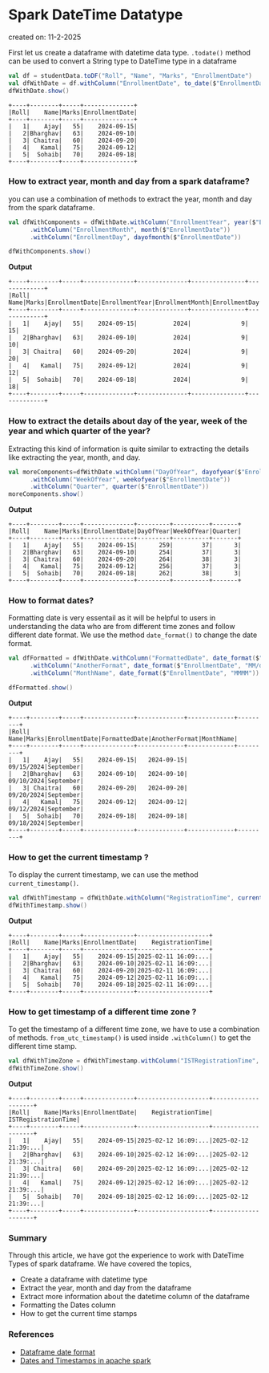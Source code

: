 # Spark DateTime Datatype

created on: 11-2-2025

First let us create a dataframe with datetime data type.
`.todate()` method can be used to convert a String type to DateTime type in a dataframe
```scala
val df = studentData.toDF("Roll", "Name", "Marks", "EnrollmentDate")
val dfWithDate = df.withColumn("EnrollmentDate", to_date($"EnrollmentDate"))
dfWithDate.show()
```

```text
+----+--------+-----+--------------+
|Roll|    Name|Marks|EnrollmentDate|
+----+--------+-----+--------------+
|   1|    Ajay|   55|    2024-09-15|
|   2|Bharghav|   63|    2024-09-10|
|   3| Chaitra|   60|    2024-09-20|
|   4|   Kamal|   75|    2024-09-12|
|   5|  Sohaib|   70|    2024-09-18|
+----+--------+-----+--------------+
```

### How to extract year, month and day from a spark dataframe?
you can use a combination of methods to extract the year, month and day from the spark dataframe.
```scala
val dfWithComponents = dfWithDate.withColumn("EnrollmentYear", year($"EnrollmentDate"))
      .withColumn("EnrollmentMonth", month($"EnrollmentDate"))
      .withColumn("EnrollmentDay", dayofmonth($"EnrollmentDate"))

dfWithComponents.show()
```
**Output**
```text
+----+--------+-----+--------------+--------------+---------------+-------------+
|Roll|    Name|Marks|EnrollmentDate|EnrollmentYear|EnrollmentMonth|EnrollmentDay|
+----+--------+-----+--------------+--------------+---------------+-------------+
|   1|    Ajay|   55|    2024-09-15|          2024|              9|           15|
|   2|Bharghav|   63|    2024-09-10|          2024|              9|           10|
|   3| Chaitra|   60|    2024-09-20|          2024|              9|           20|
|   4|   Kamal|   75|    2024-09-12|          2024|              9|           12|
|   5|  Sohaib|   70|    2024-09-18|          2024|              9|           18|
+----+--------+-----+--------------+--------------+---------------+-------------+
```

### How to extract the details about day of the year, week of the year and which quarter of the year?
Extracting this kind of information is quite similar to extracting the details like extracting the year, month, and day.
```scala
val moreComponents=dfWithDate.withColumn("DayOfYear", dayofyear($"EnrollmentDate"))
      .withColumn("WeekOfYear", weekofyear($"EnrollmentDate"))
      .withColumn("Quarter", quarter($"EnrollmentDate"))
moreComponents.show()
```
**Output**
```text
+----+--------+-----+--------------+---------+----------+-------+
|Roll|    Name|Marks|EnrollmentDate|DayOfYear|WeekOfYear|Quarter|
+----+--------+-----+--------------+---------+----------+-------+
|   1|    Ajay|   55|    2024-09-15|      259|        37|      3|
|   2|Bharghav|   63|    2024-09-10|      254|        37|      3|
|   3| Chaitra|   60|    2024-09-20|      264|        38|      3|
|   4|   Kamal|   75|    2024-09-12|      256|        37|      3|
|   5|  Sohaib|   70|    2024-09-18|      262|        38|      3|
+----+--------+-----+--------------+---------+----------+-------+
```

### How to format dates?
Formatting date is very essentail as it will be helpful to users in understanding the data who are from different time zones and follow different date format.
We use the method `date_format()` to change the date format.
```scala
val dfFormatted = dfWithDate.withColumn("FormattedDate", date_format($"EnrollmentDate", "yyyy-MM-dd")) // ISO 8601 format
      .withColumn("AnotherFormat", date_format($"EnrollmentDate", "MM/dd/yyyy")) // US format
      .withColumn("MonthName", date_format($"EnrollmentDate", "MMMM")) // Full month name

dfFormatted.show()
```
**Output**
```text
+----+--------+-----+--------------+-------------+-------------+---------+
|Roll|    Name|Marks|EnrollmentDate|FormattedDate|AnotherFormat|MonthName|
+----+--------+-----+--------------+-------------+-------------+---------+
|   1|    Ajay|   55|    2024-09-15|   2024-09-15|   09/15/2024|September|
|   2|Bharghav|   63|    2024-09-10|   2024-09-10|   09/10/2024|September|
|   3| Chaitra|   60|    2024-09-20|   2024-09-20|   09/20/2024|September|
|   4|   Kamal|   75|    2024-09-12|   2024-09-12|   09/12/2024|September|
|   5|  Sohaib|   70|    2024-09-18|   2024-09-18|   09/18/2024|September|
+----+--------+-----+--------------+-------------+-------------+---------+
```

### How to get the current timestamp ?
To display the current timestamp, we can use the method `current_timestamp()`.
```scala
val dfWithTimestamp = dfWithDate.withColumn("RegistrationTime", current_timestamp())
dfWithTimestamp.show()
```
**Output**
```text
+----+--------+-----+--------------+--------------------+
|Roll|    Name|Marks|EnrollmentDate|    RegistrationTime|
+----+--------+-----+--------------+--------------------+
|   1|    Ajay|   55|    2024-09-15|2025-02-11 16:09:...|
|   2|Bharghav|   63|    2024-09-10|2025-02-11 16:09:...|
|   3| Chaitra|   60|    2024-09-20|2025-02-11 16:09:...|
|   4|   Kamal|   75|    2024-09-12|2025-02-11 16:09:...|
|   5|  Sohaib|   70|    2024-09-18|2025-02-11 16:09:...|
+----+--------+-----+--------------+--------------------+
```
### How to get timestamp of a different time zone ?
To get the timestamp of a different time zone, we have to use a combination of methods. `from_utc_timestamp()` is used inside `.withColumn()` to get the different time stamp.
```scala
val dfWithTimeZone = dfWithTimestamp.withColumn("ISTRegistrationTime", from_utc_timestamp($"RegistrationTime", "Asia/Kolkata"))
dfWithTimeZone.show()
```
**Output**
```text
+----+--------+-----+--------------+--------------------+--------------------+
|Roll|    Name|Marks|EnrollmentDate|    RegistrationTime| ISTRegistrationTime|
+----+--------+-----+--------------+--------------------+--------------------+
|   1|    Ajay|   55|    2024-09-15|2025-02-12 16:09:...|2025-02-12 21:39:...|
|   2|Bharghav|   63|    2024-09-10|2025-02-12 16:09:...|2025-02-12 21:39:...|
|   3| Chaitra|   60|    2024-09-20|2025-02-12 16:09:...|2025-02-12 21:39:...|
|   4|   Kamal|   75|    2024-09-12|2025-02-12 16:09:...|2025-02-12 21:39:...|
|   5|  Sohaib|   70|    2024-09-18|2025-02-12 16:09:...|2025-02-12 21:39:...|
+----+--------+-----+--------------+--------------------+--------------------+
```

### Summary 
Through this article, we have got the experience to work with DateTime Types of spark dataframe.
We have covered the topics,
- Create a dataframe with datetime type
- Extract the year, month and day from the dataframe
- Extract more information about the datetime column of the dataframe
- Formatting the Dates column
- How to get the current time stamps

### References
- [Dataframe date format](https://spark.apache.org/docs/latest/api/python/reference/pyspark.sql/api/pyspark.sql.functions.date_format.html)
- [Dates and Timestamps in apache spark](https://www.databricks.com/blog/2020/07/22/a-comprehensive-look-at-dates-and-timestamps-in-apache-spark-3-0.html)
